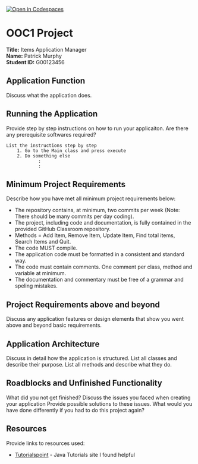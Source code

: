 [![Open in Codespaces](https://classroom.github.com/assets/launch-codespace-2972f46106e565e64193e422d61a12cf1da4916b45550586e14ef0a7c637dd04.svg)](https://classroom.github.com/open-in-codespaces?assignment_repo_id=17263149)
# OOC1 Project

**Title:** Items Application Manager  
**Name:** Patrick Murphy  
**Student ID:** G00123456  

## Application Function

Discuss what the application does.

## Running the Application

Provide step by step instructions on how to run your applicaiton. Are there any prerequisite softwares required?

```list
List the instructions step by step
    1. Go to the Main class and press execute
    2. Do something else
            :
            :
```

## Minimum Project Requirements

Describe how you have met all minimum project requirements below:

* The repository contains, at minimum, two commits per week (Note: There should be many commits per day coding).
* The project, including code and documentation, is fully contained in the provided GitHub Classroom repository.
* Methods = Add Item, Remove Item, Update Item, Find total items, Search Items and Quit.
* The code MUST compile.
* The application code must be formatted in a consistent and standard way.
* The code must contain comments. One comment per class, method and variable at minimum.
* The documentation and commentary must be free of a grammar and speling mistakes.

## Project Requirements above and beyond

Discuss any application features or design elements that show you went above and beyond basic requirements.

## Application Architecture

Discuss in detail how the application is structured. List all classes and describe their purpose. List all methods and describe what they do.

## Roadblocks and Unfinished Functionality

What did you not get finished? Discuss the issues you faced when creating your application Provide possible solutions to these issues. What would you have done differently if you had to do this project again?

## Resources

Provide links to resources used:

* [Tutorialspoint](https://www.tutorialspoint.com/java/) - Java Tutorials site I found helpful
